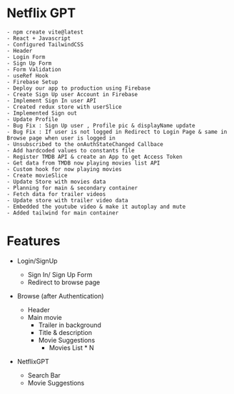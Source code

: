 # Netflix GPT

    - npm create vite@latest
    - React + Javascript
    - Configured TailwindCSS
    - Header
    - Login Form
    - Sign Up Form
    - Form Validation
    - useRef Hook
    - Firebase Setup
    - Deploy our app to production using Firebase
    - Create Sign Up user Account in Firebase
    - Implement Sign In user API
    - Created redux store with userSlice
    - Implemented Sign out
    - Update Profile
    - Bug Fix : Sign Up user , Profile pic & displayName update
    - Bug Fix : If user is not logged in Redirect to Login Page & same in Browse page when user is logged in
    - Unsubscribed to the onAuthStateChanged Callbace
    - Add hardcoded values to constants file
    - Register TMDB API & create an App to get Access Token
    - Get data from TMDB now playing movies list API
    - Custom hook for now playing movies
    - Create movieSlice
    - Update Store with movies data
    - Planning for main & secondary container
    - Fetch data for trailer videos
    - Update store with trailer video data
    - Embedded the youtube video & make it autoplay and mute
    - Added tailwind for main container

# Features

- Login/SignUp

  - Sign In/ Sign Up Form
  - Redirect to browse page

- Browse (after Authentication)

  - Header
  - Main movie
    - Trailer in background
    - Title & description
    - Movie Suggestions
      - Movies List * N

- NetflixGPT
  - Search Bar
  - Movie Suggestions
